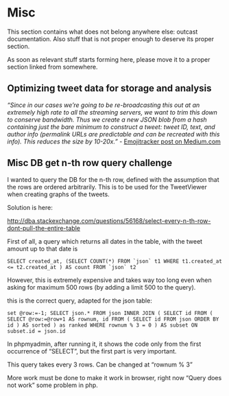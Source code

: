# Misc
This section contains what does not belong anywhere else: outcast documentation. Also stuff that is not proper enough to deserve its proper section. 

As soon as relevant stuff starts forming here, please move it to a proper section linked from somewhere.

## Optimizing tweet data for storage and analysis

*“Since in our cases we’re going to be re-broadcasting this out at an extremely high rate to all the streaming servers, we want to trim this down to conserve bandwidth. Thus we create a new JSON blob from a hash containing just the bare minimum to construct a tweet: tweet ID, text, and author info (permalink URLs are predictable and can be recreated with this info). This reduces the size by 10-20x.”* - [Emojitracker post on Medium.com](https://medium.com/@mroth/how-i-built-emojitracker-179cfd8238ac)

## Misc DB get n-th row query challenge
I wanted to query the DB for the n-th row, defined with the assumption that the rows are ordered arbitrarily. This is to be used for the TweetViewer when creating graphs of the tweets.

Solution is here:

http://dba.stackexchange.com/questions/56168/select-every-n-th-row-dont-pull-the-entire-table 

First of all, a query which returns all dates in the table, with the tweet amount up to that date is 

```
SELECT created_at, (SELECT COUNT(*) FROM `json` t1 WHERE t1.created_at <= t2.created_at ) AS count FROM `json` t2 
```

However, this is extremely expensive and takes way too long even when asking for maximum 500 rows (by adding a limit 500 to the query).

this is the correct query, adapted for the json table:
```
set @row:=-1; SELECT json.* FROM json INNER JOIN ( SELECT id FROM ( SELECT @row:=@row+1 AS rownum, id FROM ( SELECT id FROM json ORDER BY id ) AS sorted ) as ranked WHERE rownum % 3 = 0 ) AS subset ON subset.id = json.id
```

In phpmyadmin, after running it, it shows the code only from the first occurrence of “SELECT”, but the first part is very important.

This query takes every 3 rows. Can be changed at “rownum % 3”

More work must be done to make it work in browser, right now “Query does not work” some problem in php.

